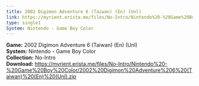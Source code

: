 ```yaml
---
title: 2002 Digimon Adventure 6 (Taiwan) (En) (Unl)
link: https://myrient.erista.me/files/No-Intro/Nintendo%20-%20Game%20Boy%20Color/2002%20Digimon%20Adventure%206%20(Taiwan)%20(En)%20(Unl).zip
type: single1
System: Nintendo - Game Boy Color
---
```

<b>Game:</b> 2002 Digimon Adventure 6 (Taiwan) (En) (Unl)<br>
<b>System:</b> Nintendo - Game Boy Color<br>
<b>Collection:</b> No-Intro<br>
<b>Download:</b> https://myrient.erista.me/files/No-Intro/Nintendo%20-%20Game%20Boy%20Color/2002%20Digimon%20Adventure%206%20(Taiwan)%20(En)%20(Unl).zip